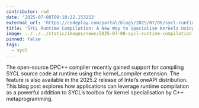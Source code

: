 ```yaml
---
contributor: rod
date: '2025-07-08T09:10:22.153253'
external_url: 'https://codeplay.com/portal/blogs/2025/07/08/sycl-runtime-compilation'
title: 'SYCL Runtime Compilation: A New Way to Specialise Kernels Using C++ Metaprogramming'
image: ../../../static/images/news/2025-07-08-sycl-runtime-compilation.webp
pinned: false
tags:
  - sycl
---
```


The open-source DPC++ compiler recently gained support for compiling SYCL source code
at runtime using the kernel_compiler extension. The feature is also available in the 2025.2 
release of Intel’s oneAPI distribution. This blog post explores how applications can leverage 
runtime compilation as a powerful addition to SYCL’s toolbox for kernel specialisation by C++ metaprogramming.
